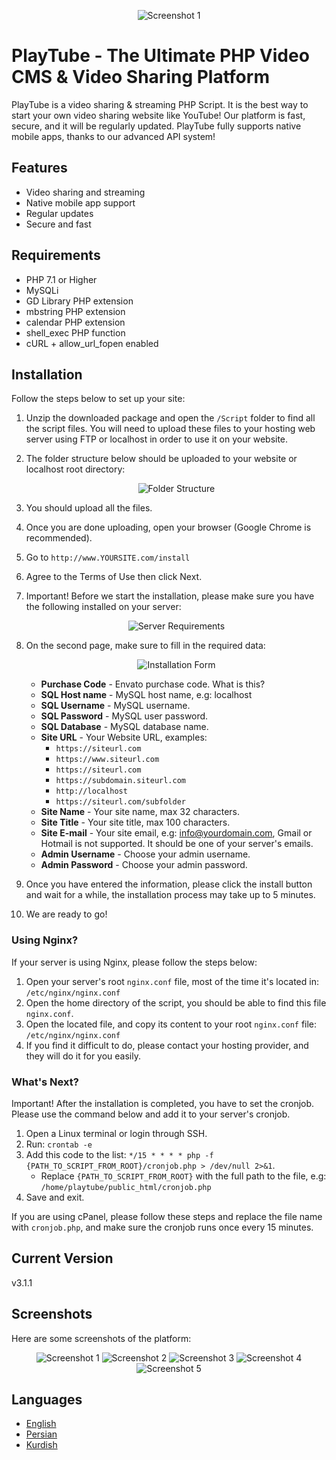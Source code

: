 <p align="center">
  <img src="upload/screenshots/unnamed.png" alt="Screenshot 1">
</p>

# PlayTube - The Ultimate PHP Video CMS & Video Sharing Platform

PlayTube is a video sharing & streaming PHP Script. It is the best way to start your own video sharing website like YouTube! Our platform is fast, secure, and it will be regularly updated. PlayTube fully supports native mobile apps, thanks to our advanced API system!

## Features
- Video sharing and streaming
- Native mobile app support
- Regular updates
- Secure and fast

## Requirements
- PHP 7.1 or Higher
- MySQLi
- GD Library PHP extension
- mbstring PHP extension
- calendar PHP extension
- shell_exec PHP function
- cURL + allow_url_fopen enabled

## Installation
Follow the steps below to set up your site:

1. Unzip the downloaded package and open the `/Script` folder to find all the script files. You will need to upload these files to your hosting web server using FTP or localhost in order to use it on your website.
2. The folder structure below should be uploaded to your website or localhost root directory:

   <p align="center">
     <img src="upload/screenshots/folder_structure.png" alt="Folder Structure">
   </p>

3. You should upload all the files.
4. Once you are done uploading, open your browser (Google Chrome is recommended).
5. Go to `http://www.YOURSITE.com/install`
6. Agree to the Terms of Use then click Next.
7. Important! Before we start the installation, please make sure you have the following installed on your server:

   <p align="center">
     <img src="upload/screenshots/server_requirements.png" alt="Server Requirements">
   </p>

8. On the second page, make sure to fill in the required data:

   <p align="center">
     <img src="upload/screenshots/installation_form.png" alt="Installation Form">
   </p>

   - **Purchase Code** - Envato purchase code. What is this?
   - **SQL Host name** - MySQL host name, e.g: localhost
   - **SQL Username** - MySQL username.
   - **SQL Password** - MySQL user password.
   - **SQL Database** - MySQL database name.
   - **Site URL** - Your Website URL, examples:
     - `https://siteurl.com`
     - `https://www.siteurl.com`
     - `https://siteurl.com`
     - `https://subdomain.siteurl.com`
     - `http://localhost`
     - `https://siteurl.com/subfolder`
   - **Site Name** - Your site name, max 32 characters.
   - **Site Title** - Your site title, max 100 characters.
   - **Site E-mail** - Your site email, e.g: info@yourdomain.com, Gmail or Hotmail is not supported. It should be one of your server's emails.
   - **Admin Username** - Choose your admin username.
   - **Admin Password** - Choose your admin password.

9. Once you have entered the information, please click the install button and wait for a while, the installation process may take up to 5 minutes.
10. We are ready to go!

### Using Nginx?
If your server is using Nginx, please follow the steps below:

1. Open your server's root `nginx.conf` file, most of the time it's located in: `/etc/nginx/nginx.conf`
2. Open the home directory of the script, you should be able to find this file `nginx.conf`.
3. Open the located file, and copy its content to your root `nginx.conf` file: `/etc/nginx/nginx.conf`
4. If you find it difficult to do, please contact your hosting provider, and they will do it for you easily.

### What's Next?
Important! After the installation is completed, you have to set the cronjob. Please use the command below and add it to your server's cronjob.

1. Open a Linux terminal or login through SSH.
2. Run: `crontab -e`
3. Add this code to the list: `*/15 * * * * php -f {PATH_TO_SCRIPT_FROM_ROOT}/cronjob.php > /dev/null 2>&1`.
   - Replace `{PATH_TO_SCRIPT_FROM_ROOT}` with the full path to the file, e.g: `/home/playtube/public_html/cronjob.php`
4. Save and exit.

If you are using cPanel, please follow these steps and replace the file name with `cronjob.php`, and make sure the cronjob runs once every 15 minutes.

## Current Version
v3.1.1

## Screenshots
Here are some screenshots of the platform:

<p align="center">
  <img src="upload/screenshots/Screenshot_1.png" alt="Screenshot 1">
  <img src="upload/screenshots/Screenshot_2.png" alt="Screenshot 2">
  <img src="upload/screenshots/Screenshot_3.png" alt="Screenshot 3">
  <img src="upload/screenshots/Screenshot_4.png" alt="Screenshot 4">
  <img src="upload/screenshots/Screenshot_5.png" alt="Screenshot 5">
</p>

## Languages
- [English](readme.md)
- [Persian](readme-fa.md)
- [Kurdish](readme-kurdish.md)